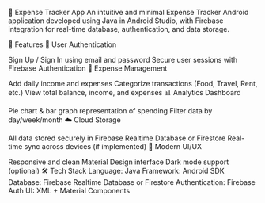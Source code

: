 💸 Expense Tracker App
An intuitive and minimal Expense Tracker Android application developed using Java in Android Studio, with Firebase integration for real-time database, authentication, and data storage.

📱 Features
🔐 User Authentication

Sign Up / Sign In using email and password
Secure user sessions with Firebase Authentication
💼 Expense Management

Add daily income and expenses
Categorize transactions (Food, Travel, Rent, etc.)
View total balance, income, and expenses
📊 Analytics Dashboard

Pie chart & bar graph representation of spending
Filter data by day/week/month
☁️ Cloud Storage

All data stored securely in Firebase Realtime Database or Firestore
Real-time sync across devices (if implemented)
🎨 Modern UI/UX

Responsive and clean Material Design interface
Dark mode support (optional)
🛠️ Tech Stack
Language: Java
Framework: Android SDK
Database: Firebase Realtime Database or Firestore
Authentication: Firebase Auth
UI: XML + Material Components
